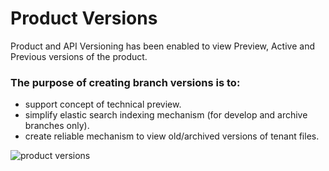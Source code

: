 # Product Versions

Product and API Versioning has been enabled to view Preview, Active and Previous versions of the product.

### The purpose of creating branch versions is to:

 - support concept of technical preview.
 - simplify elastic search indexing mechanism (for develop and archive branches only).
 - create reliable mechanism to view old/archived versions of tenant files.


![product versions](https://github.com/Fiserv/tenants-doc/blob/main/images/product-versions.png)
